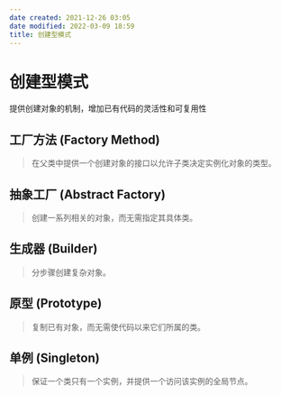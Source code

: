 ```yaml
---
date created: 2021-12-26 03:05
date modified: 2022-03-09 18:59
title: 创建型模式
---
```

# 创建型模式
提供创建对象的机制，增加已有代码的灵活性和可复用性

## 工厂方法 (Factory Method)
> 在父类中提供一个创建对象的接口以允许子类决定实例化对象的类型。

## 抽象工厂 (Abstract Factory)
> 创建一系列相关的对象，而无需指定其具体类。

## 生成器 (Builder)
> 分步骤创建复杂对象。

## 原型 (Prototype)
> 复制已有对象，而无需使代码以来它们所属的类。

## 单例 (Singleton)
> 保证一个类只有一个实例，并提供一个访问该实例的全局节点。


